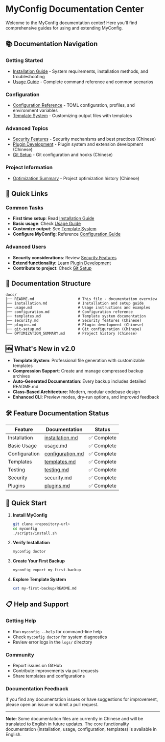 # MyConfig Documentation Center

Welcome to the MyConfig documentation center! Here you'll find comprehensive guides for using and extending MyConfig.

## 📚 Documentation Navigation

### Getting Started
- [Installation Guide](installation.md) - System requirements, installation methods, and troubleshooting
- [Usage Guide](usage.md) - Complete command reference and common scenarios

### Configuration
- [Configuration Reference](configuration.md) - TOML configuration, profiles, and environment variables
- [Template System](templates.md) - Customizing output files with templates

### Advanced Topics
- [Security Features](security.md) - Security mechanisms and best practices (Chinese)
- [Plugin Development](plugins.md) - Plugin system and extension development (Chinese)
- [Git Setup](git-setup.md) - Git configuration and hooks (Chinese)

### Project Information
- [Optimization Summary](OPTIMIZATION_SUMMARY.md) - Project optimization history (Chinese)

## 🎯 Quick Links

### Common Tasks
- **First time setup**: Read [Installation Guide](installation.md)
- **Basic usage**: Check [Usage Guide](usage.md) 
- **Customize output**: See [Template System](templates.md)
- **Configure MyConfig**: Reference [Configuration Guide](configuration.md)

### Advanced Users
- **Security considerations**: Review [Security Features](security.md)
- **Extend functionality**: Learn [Plugin Development](plugins.md)
- **Contribute to project**: Check [Git Setup](git-setup.md)

## 📖 Documentation Structure

```
docs/
├── README.md                    # This file - documentation overview
├── installation.md              # Installation and setup guide
├── usage.md                     # Usage instructions and examples
├── configuration.md             # Configuration reference
├── templates.md                 # Template system documentation
├── security.md                  # Security features (Chinese)
├── plugins.md                   # Plugin development (Chinese)
├── git-setup.md                 # Git configuration (Chinese)
└── OPTIMIZATION_SUMMARY.md      # Project history (Chinese)
```

## 🆕 What's New in v2.0

- **Template System**: Professional file generation with customizable templates
- **Compression Support**: Create and manage compressed backup archives
- **Auto-Generated Documentation**: Every backup includes detailed README.md
- **Class-Based Architecture**: Modern, modular codebase design
- **Enhanced CLI**: Preview modes, dry-run options, and improved feedback

## 🛠️ Feature Documentation Status

| Feature | Documentation | Status |
|---------|---------------|--------|
| Installation | [installation.md](installation.md) | ✅ Complete |
| Basic Usage | [usage.md](usage.md) | ✅ Complete |
| Configuration | [configuration.md](configuration.md) | ✅ Complete |
| Templates | [templates.md](templates.md) | ✅ Complete |
| Testing | [testing.md](testing.md) | ✅ Complete |
| Security | [security.md](security.md) | ✅ Complete |
| Plugins | [plugins.md](plugins.md) | ✅ Complete |

## 🚀 Quick Start

1. **Install MyConfig**
   ```bash
   git clone <repository-url>
   cd myconfig
   ./scripts/install.sh
   ```

2. **Verify Installation**
   ```bash
   myconfig doctor
   ```

3. **Create Your First Backup**
   ```bash
   myconfig export my-first-backup
   ```

4. **Explore Template System**
   ```bash
   cat my-first-backup/README.md
   ```

## 📋 Help and Support

### Getting Help
- Run `myconfig --help` for command-line help
- Check `myconfig doctor` for system diagnostics
- Review error logs in the `logs/` directory

### Community
- Report issues on GitHub
- Contribute improvements via pull requests
- Share templates and configurations

### Documentation Feedback
If you find any documentation issues or have suggestions for improvement, please open an issue or submit a pull request.

---

**Note**: Some documentation files are currently in Chinese and will be translated to English in future updates. The core functionality documentation (installation, usage, configuration, templates) is available in English.